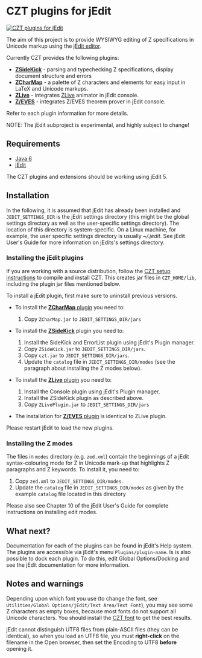 # CZT plugins for jEdit

[![CZT plugins for jEdit](images/thumb-czt-jedit.png)]( images/czt-jedit.png "CZT plugins for jEdit" )

The aim of this project is to provide WYSIWYG editing of Z specifications 
in Unicode markup using the [jEdit editor][jedit].

Currently CZT provides the following plugins:

-   [**ZSideKick**][zsidekick] - parsing and typechecking Z specifications, display document
    structure and errors
-   [**ZCharMap**][zcharmap] - a palette of Z characters and elements for easy input in LaTeX
    and Unicode markups.
-   [**ZLive**][zlive] - integrates [ZLive][zlive-proj] animator in jEdit console.
-   [**Z/EVES**][zeves] - integrates Z/EVES theorem prover in jEdit console.

Refer to each plugin information for more details.

NOTE: The jEdit subproject is experimental, and highly subject to change!

[jedit]: http://www.jedit.org
[zlive-proj]: ../zlive/
[zsidekick]: ZSideKick/
[zcharmap]: ZCharMap/
[zlive]: ZLivePlugin/
[zeves]: ZEvesPlugin/


## Requirements

-   [Java 6](http://www.java.com/getjava/)
-   [jEdit][jedit]

The CZT plugins and extensions should be working using jEdit 5.

## Installation

In the following, it is assumed that jEdit has already been installed and `JEDIT_SETTINGS_DIR`
is the jEdit settings directory (this might be the global settings directory as well as the
user-specific settings directory). The location of this directory is system-specific.
On a Linux machine, for example, the user specific settings directory is usually _~/.jedit_.
See jEdit User's Guide for more information on jEdits's settings directory.

### Installing the jEdit plugins

If you are working with a source distribution, follow the [CZT setup instructions][czt-setup]
to compile and install CZT. This creates jar files in `CZT_HOME/lib`, including the plugin
jar files mentioned below.

To install a jEdit plugin, first make sure to uninstall previous versions.

-   To install the [**ZCharMap** plugin][zcharmap] you need to:
    
    1.   Copy `ZCharMap.jar` to `JEDIT_SETTINGS_DIR/jars`
    
-   To install the [**ZSideKick**][zsidekick] plugin you need to:
    
    1.  Install the SideKick and ErrorList plugin using jEdit's Plugin manager.
    2.  Copy `ZSideKick.jar` to `JEDIT_SETTINGS_DIR/jars`.
    3.  Copy `czt.jar` to `JEDIT_SETTINGS_DIR/jars`.
    4.  Update the `catalog` file in `JEDIT_SETTINGS_DIR/modes`
        (see the paragraph about installing the Z modes below).
    
-   To install the [**ZLive** plugin][zlive] you need to:
    
    1.  Install the Console plugin using jEdit's Plugin manager.
    2.  Install the ZSideKick plugin as described above.
    3.  Copy `ZLivePlugin.jar` to `JEDIT_SETTINGS_DIR/jars`
    
-   The installation for [**Z/EVES** plugin][zeves] is identical to ZLive plugin.

Please restart jEdit to load the new plugins.

[czt-setup]: ../dev/setup.html


### Installing the Z modes

The files in `modes` directory (e.g. `zed.xml`) contain the beginnings of a jEdit syntax-colouring
mode for Z in Unicode mark-up that highlights Z paragraphs and Z keywords.
To install it, you need to:

1.  Copy `zed.xml` to `JEDIT_SETTINGS_DIR/modes`.
2.  Update the `catalog` file in `JEDIT_SETTINGS_DIR/modes` as given by the example `catalog` file
    located in this directory

Please also see Chapter 10 of the jEdit User's Guide for complete instructions on installing edit
modes.


## What next?

Documentation for each of the plugins can be found in jEdit's Help system. The plugins are
accessible via jEdit's menu `Plugins/plugin-name`. Is is also possible to dock each plugin.
To do this, edit Global Options/Docking and see the jEdit documentation for more information.


## Notes and warnings

Depending upon which font you use (to change the font, see
`Utilities/Global Options/jEdit/Text Area/Text Font`), you may see some Z characters as empty
boxes, because most fonts do not support all Unicode characters. You should install the
[CZT font][font] to get the best results.

jEdit cannot distinguish UTF8 files from plain-ASCII files (they can be identical), so when you
load an UTF8 file, you must **right-click** on the filename in the Open browser, then set the
Encoding to UTF8 **before** opening it.

[font]: ../font.html

